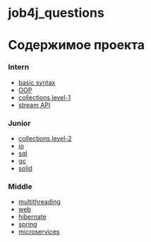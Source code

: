 # job4j_questions


<h1>Содержимое проекта</h1>
<h3>Intern</h3>
    <ul>
        <li><a href="https://github.com/nikisha-script/job4j_questions/blob/master/intern/base.md">basic syntax</a></li>
        <li><a href="https://github.com/nikisha-script/job4j_questions/blob/master/intern/oop.md">OOP</a></li>
        <li><a href="https://github.com/nikisha-scipt/job4j_questions/blob/master/intern/CollectionLite.md">collections level-1 </a></li>
        <li><a href="#">stream API</a></li>
    </ul>
<h3>Junior</h3>
    <ul>
        <li><a href="https://github.com/nikisha-scipt/job4j_questions/blob/master/junior/CollectionPro.md#collections-pro">collections level-2 </a></li>
        <li><a href="https://github.com/nikisha-script/job4j_questions/blob/master/junior/io.md">io</a></li>
        <li><a href="https://github.com/nikisha-script/job4j_questions/blob/master/junior/sql.md">sql</a></li>
        <li><a href="https://github.com/nikisha-script/job4j_questions/blob/master/junior/gc.md">gc</a></li>
        <li><a href="https://github.com/nikisha-script/job4j_questions/blob/master/junior/solid.md">solid</a></li>
    </ul>
<h3>Middle</h3>
    <ul>
        <li><a href="https://github.com/nikisha-script/job4j_questions/blob/master/middle/multithreading.md">multithreading</a></li>
        <li><a href="https://github.com/nikisha-script/job4j_questions/blob/master/middle/web.md">web</a></li>
        <li><a href="https://github.com/nikisha-script/job4j_questions/blob/master/middle/hibernate.md">hibernate</a></li>
        <li><a href="#">spring</a></li>
        <li><a href="#">microservices</a></li>
    </ul>
